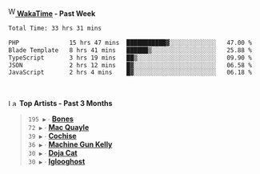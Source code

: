 <img src="https://github.com/dxnter/dxnter/assets/17434202/67b21fa4-d36d-46f9-9dec-f23d976b00ef" alt="WakaTime Logo" width="14" height="18"/><a href="https://wakatime.com/@dxnter" target="_blank"><strong> WakaTime</strong></a><strong> - Past Week</strong>

<!--START_SECTION:waka-->

```txt
Total Time: 33 hrs 31 mins

PHP              15 hrs 47 mins  ███████████▓░░░░░░░░░░░░░   47.00 %
Blade Template   8 hrs 41 mins   ██████▒░░░░░░░░░░░░░░░░░░   25.88 %
TypeScript       3 hrs 19 mins   ██▒░░░░░░░░░░░░░░░░░░░░░░   09.90 %
JSON             2 hrs 12 mins   █▓░░░░░░░░░░░░░░░░░░░░░░░   06.58 %
JavaScript       2 hrs 4 mins    █▓░░░░░░░░░░░░░░░░░░░░░░░   06.18 %
```

<!--END_SECTION:waka-->

<br/>

<!--START_LASTFM_ARTISTS:{"period": "3month", "rows": 6}-->
<a href="https://last.fm" target="_blank"><img src="https://user-images.githubusercontent.com/17434202/215290617-e793598d-d7c9-428f-9975-156db1ba89cc.svg" alt="Last.fm Logo" width="18" height="13"/></a> **Top Artists - Past 3 Months**

> `195 ▶️` ∙ **[Bones](https://www.last.fm/music/Bones)**<br/>
> `72 ▶️` ∙ **[Mac Quayle](https://www.last.fm/music/Mac+Quayle)**<br/>
> `39 ▶️` ∙ **[Cochise](https://www.last.fm/music/Cochise)**<br/>
> `36 ▶️` ∙ **[Machine Gun Kelly](https://www.last.fm/music/Machine+Gun+Kelly)**<br/>
> `30 ▶️` ∙ **[Doja Cat](https://www.last.fm/music/Doja+Cat)**<br/>
> `30 ▶️` ∙ **[Iglooghost](https://www.last.fm/music/Iglooghost)**<br/>
<!--END_LASTFM_ARTISTS-->
